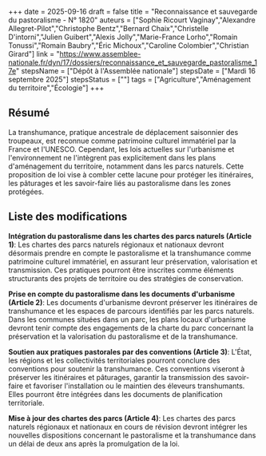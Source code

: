 +++
date = 2025-09-16
draft = false
title = "Reconnaissance et sauvegarde du pastoralisme - N° 1820"
auteurs = ["Sophie Ricourt Vaginay","Alexandre Allegret-Pilot","Christophe Bentz","Bernard Chaix","Christelle D'intorni","Julien Guibert","Alexis Jolly","Marie-France Lorho","Romain Tonussi","Romain Baubry","Éric Michoux","Caroline Colombier","Christian Girard"]
link = "https://www.assemblee-nationale.fr/dyn/17/dossiers/reconnaissance_et_sauvegarde_pastoralisme_17e"
stepsName = ["Dépôt à l'Assemblée nationale"]
stepsDate = ["Mardi 16 septembre 2025"]
stepsStatus = [""]
tags = ["Agriculture","Aménagement du territoire","Écologie"]
+++

## Résumé

La transhumance, pratique ancestrale de déplacement saisonnier des troupeaux, est reconnue comme patrimoine culturel immatériel par la France et l'UNESCO. Cependant, les lois actuelles sur l'urbanisme et l'environnement ne l'intègrent pas explicitement dans les plans d'aménagement du territoire, notamment dans les parcs naturels. Cette proposition de loi vise à combler cette lacune pour protéger les itinéraires, les pâturages et les savoir-faire liés au pastoralisme dans les zones protégées.

## Liste des modifications

**Intégration du pastoralisme dans les chartes des parcs naturels (Article 1)**: Les chartes des parcs naturels régionaux et nationaux devront désormais prendre en compte le pastoralisme et la transhumance comme patrimoine culturel immatériel, en assurant leur préservation, valorisation et transmission. Ces pratiques pourront être inscrites comme éléments structurants des projets de territoire ou des stratégies de conservation.

**Prise en compte du pastoralisme dans les documents d'urbanisme (Article 2)**: Les documents d'urbanisme devront préserver les itinéraires de transhumance et les espaces de parcours identifiés par les parcs naturels. Dans les communes situées dans un parc, les plans locaux d'urbanisme devront tenir compte des engagements de la charte du parc concernant la préservation et la valorisation du pastoralisme et de la transhumance.

**Soutien aux pratiques pastorales par des conventions (Article 3)**: L'État, les régions et les collectivités territoriales pourront conclure des conventions pour soutenir la transhumance. Ces conventions viseront à préserver les itinéraires et pâturages, garantir la transmission des savoir-faire et favoriser l'installation ou le maintien des éleveurs transhumants. Elles pourront être intégrées dans les documents de planification territoriale.

**Mise à jour des chartes des parcs (Article 4)**: Les chartes des parcs naturels régionaux et nationaux en cours de révision devront intégrer les nouvelles dispositions concernant le pastoralisme et la transhumance dans un délai de deux ans après la promulgation de la loi.
